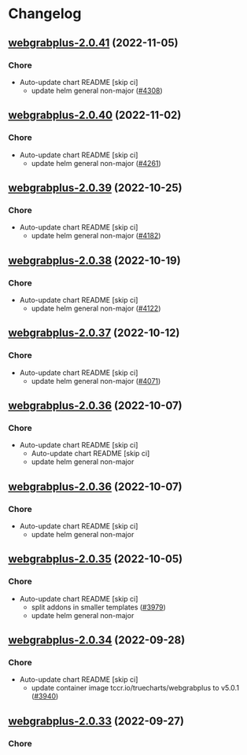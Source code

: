 # Changelog



## [webgrabplus-2.0.41](https://github.com/truecharts/charts/compare/webgrabplus-2.0.40...webgrabplus-2.0.41) (2022-11-05)

### Chore

- Auto-update chart README [skip ci]
  - update helm general non-major ([#4308](https://github.com/truecharts/charts/issues/4308))




## [webgrabplus-2.0.40](https://github.com/truecharts/charts/compare/webgrabplus-2.0.39...webgrabplus-2.0.40) (2022-11-02)

### Chore

- Auto-update chart README [skip ci]
  - update helm general non-major ([#4261](https://github.com/truecharts/charts/issues/4261))




## [webgrabplus-2.0.39](https://github.com/truecharts/charts/compare/webgrabplus-2.0.38...webgrabplus-2.0.39) (2022-10-25)

### Chore

- Auto-update chart README [skip ci]
  - update helm general non-major ([#4182](https://github.com/truecharts/charts/issues/4182))




## [webgrabplus-2.0.38](https://github.com/truecharts/charts/compare/webgrabplus-2.0.37...webgrabplus-2.0.38) (2022-10-19)

### Chore

- Auto-update chart README [skip ci]
  - update helm general non-major ([#4122](https://github.com/truecharts/charts/issues/4122))




## [webgrabplus-2.0.37](https://github.com/truecharts/charts/compare/webgrabplus-2.0.36...webgrabplus-2.0.37) (2022-10-12)

### Chore

- Auto-update chart README [skip ci]
  - update helm general non-major ([#4071](https://github.com/truecharts/charts/issues/4071))




## [webgrabplus-2.0.36](https://github.com/truecharts/charts/compare/webgrabplus-2.0.35...webgrabplus-2.0.36) (2022-10-07)

### Chore

- Auto-update chart README [skip ci]
  - Auto-update chart README [skip ci]
  - update helm general non-major




## [webgrabplus-2.0.36](https://github.com/truecharts/charts/compare/webgrabplus-2.0.35...webgrabplus-2.0.36) (2022-10-07)

### Chore

- Auto-update chart README [skip ci]
  - update helm general non-major




## [webgrabplus-2.0.35](https://github.com/truecharts/charts/compare/webgrabplus-2.0.34...webgrabplus-2.0.35) (2022-10-05)

### Chore

- Auto-update chart README [skip ci]
  - split addons in smaller templates ([#3979](https://github.com/truecharts/charts/issues/3979))
  - update helm general non-major




## [webgrabplus-2.0.34](https://github.com/truecharts/charts/compare/webgrabplus-2.0.33...webgrabplus-2.0.34) (2022-09-28)

### Chore

- Auto-update chart README [skip ci]
  - update container image tccr.io/truecharts/webgrabplus to v5.0.1 ([#3940](https://github.com/truecharts/charts/issues/3940))




## [webgrabplus-2.0.33](https://github.com/truecharts/charts/compare/webgrabplus-2.0.32...webgrabplus-2.0.33) (2022-09-27)

### Chore

